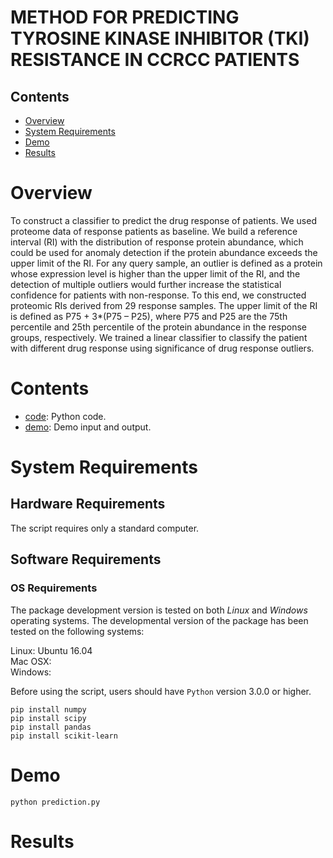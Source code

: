 # METHOD FOR PREDICTING TYROSINE KINASE INHIBITOR (TKI) RESISTANCE IN CCRCC PATIENTS

## Contents

- [Overview](#overview)
- [System Requirements](#system-requirements)
- [Demo](#demo)
- [Results](#results)

# Overview
To construct a classifier to predict the drug response of patients. We used proteome data of response patients as baseline. We build a reference interval (RI) with the distribution of response protein abundance, which could be used for anomaly detection if the protein abundance exceeds the upper limit of the RI. For any query sample, an outlier is defined as a protein whose expression level is higher than the upper limit of the RI, and the detection of multiple outliers would further increase the statistical confidence for patients with non-response. To this end, we constructed proteomic RIs derived from 29 response samples. The upper limit of the RI is defined as P75 + 3*(P75 – P25), where P75 and P25 are the 75th percentile and 25th percentile of the protein abundance in the response groups, respectively. We trained a linear classifier to classify the patient with different drug response using significance of drug response outliers. 


# Contents

- [code](./code): Python code.
- [demo](./demo): Demo input and output.



# System Requirements

## Hardware Requirements

The script requires only a standard computer.
## Software Requirements

### OS Requirements

The package development version is tested on both *Linux* and *Windows* operating systems. The developmental version of the package has been tested on the following systems:

Linux: Ubuntu 16.04  
Mac OSX:  
Windows:  

Before using the script, users should have `Python` version 3.0.0 or higher.

```
pip install numpy
pip install scipy
pip install pandas
pip install scikit-learn
```

# Demo

```
python prediction.py 
```


# Results



